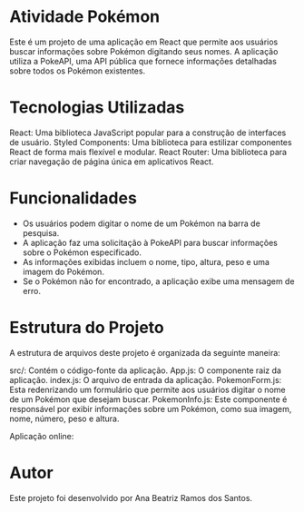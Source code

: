 # Atividade Pokémon

Este é um projeto de uma aplicação em React que permite aos usuários buscar informações sobre Pokémon digitando seus nomes. A aplicação utiliza a PokeAPI, uma API pública que fornece informações detalhadas sobre todos os Pokémon existentes.

# Tecnologias Utilizadas
React: Uma biblioteca JavaScript popular para a construção de interfaces de usuário.
Styled Components: Uma biblioteca para estilizar componentes React de forma mais flexível e modular.
React Router: Uma biblioteca para criar navegação de página única em aplicativos React.

# Funcionalidades
- Os usuários podem digitar o nome de um Pokémon na barra de pesquisa.
- A aplicação faz uma solicitação à PokeAPI para buscar informações sobre o Pokémon especificado.
- As informações exibidas incluem o nome, tipo, altura, peso e uma imagem do Pokémon.
- Se o Pokémon não for encontrado, a aplicação exibe uma mensagem de erro.

# Estrutura do Projeto
A estrutura de arquivos deste projeto é organizada da seguinte maneira:

src/: Contém o código-fonte da aplicação.
App.js: O componente raiz da aplicação.
index.js: O arquivo de entrada da aplicação.
PokemonForm.js: Esta redenrizando um formulário que permite aos usuários digitar o nome de um Pokémon que desejam buscar.
PokemonInfo.js: Este componente é responsável por exibir informações sobre um Pokémon, como sua imagem, nome, número, peso e altura. 

Aplicação online: 

# Autor
Este projeto foi desenvolvido por Ana Beatriz Ramos dos Santos.
